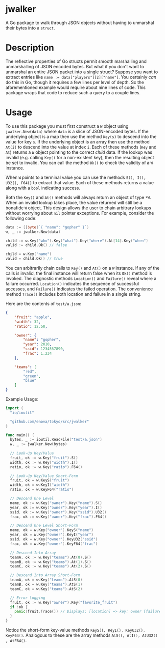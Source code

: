 # jwalker

A Go package to walk through JSON objects without having to unmarshal their bytes into a `struct`.

# Description

The reflective properties of Go structs permit smooth marshalling and unmarshalling of JSON encoded bytes. But what if you don't want to unmarshal an entire JSON packet into a single struct? Suppose you want to extract entries like `name := data["players"][2]["name"]`. You certainly _can_ do this in Go, though it requires a few lines per level of depth. So the aforementioned example would require about nine lines of code. This package wraps that code to reduce such a query to a couple lines.

# Usage

To use this package you must first construct a `W` object using `jwalker.New(data)` where `data` is a slice of JSON-encoded bytes. If the underlying object is a map then use the method `Key(s)` to descend into the value for key `s`. If the underlying object is an array then use the method `At(i)` to descend into the value at index `i`. Each of these methods (`Key` and `At`) returns a `W` object pointing to the correct _child_ data. If the lookup was invalid (e.g. calling `Key()` for a non-existent key), then the resulting object be set to invalid. You can call the method `Ok()` to check the validity of a `W` instance.

When `W` points to a terminal value you can use the methods `S(), I(), U32(), F64()` to extract that value. Each of these methods returns a value along with a `bool` indicating success.

Both the `Key()` and `At()` methods will always return an object of type `*W`. When an invalid lookup takes place, the value returned will still be a bonafide `W` object. This design allows the user to chain arbitrary lookups without worrying about `nil` pointer exceptions. For example, consider the following code:

```go
data := []byte(`{ "name": "gopher" }`)
w, _ := jwalker.New(data)

child := w.Key("who").Key("what").Key("where").At[14].Key("when")
valid := child.Ok() // false

child = w.Key("name")
valid = child.Ok() // true
```

You can arbitrarily chain calls to `Key()` and `At()` on a `W` instance. If any of the calls is invalid, the final instance will return false when its `Ok()` method is invoked. The diagnostic methods `Location()` and `Failure()` reveal where a failure occurred. `Location()` indicates the sequence of successful accesses, and `Failure()` indicates the failed operation. The convenience method `Trace()` includes both location and failure in a single string.

Here are the contents of `test/a.json`:

```json
{
	"fruit": "apple",
	"width": 32,
	"ratio": 12.50,

	"owner": {
		"name": "gopher",
		"year": 2010,
		"ssid": 1234567890,
		"frac": 1.234
	},

	"teams": [
		"red",
		"green",
		"blue"
	]
}

```

Example Usage:

```go
import (
  "io/ioutil"

  "github.com/enova/tokyo/src/jwalker"
)

func main() {
  bytes, _ := ioutil.ReadFile("test/a.json")
  w, _ := jwalker.New(bytes)
  
  // Look-Up Key/Value
  fruit, ok := w.Key("fruit").S()
  width, ok := w.Key("width").I()
  ratio, ok := w.Key("ratio").F64()

  // Look-Up Key/Value Short-Form
  fruit, ok = w.KeyS("fruit")
  width, ok = w.KeyI("width")
  ratio, ok = w.KeyF64("ratio")

  // Descend One Level
  name, ok := w.Key("owner").Key("name").S()
  year, ok := w.Key("owner").Key("year").I()
  ssid, ok := w.Key("owner").Key("ssid").U32()
  frac, ok := w.Key("owner").Key("frac").F64()

  // Descend One Level Short-Form
  name, ok = w.Key("owner").KeyS("name")
  year, ok = w.Key("owner").KeyI("year")
  ssid, ok = w.Key("owner").KeyU32("ssid")
  frac, ok = w.Key("owner").KeyF64("frac")

  // Descend Into Array
  teamA, ok := w.Key("teams").At(0).S()
  teamB, ok := w.Key("teams").At(1).S()
  teamC, ok := w.Key("teams").At(2).S()

  // Descend Into Array Short-Form
  teamA, ok = w.Key("teams").AtS(0)
  teamB, ok = w.Key("teams").AtS(1)
  teamC, ok = w.Key("teams").AtS(2)

  // Error Logging
  fruit, ok := w.Key("owner").Key("favorite_fruit")
  if !ok {
    panic(fruit.Trace()) // Displays: [location] => key: owner [failure] => key: favorite_fruit (key not found)
  }
}
```

Notice the short-form key-value methods `KeyS(), KeyI(), KeyU32(), KeyF64()`. Analogous to these are the array methods `AtS(), AtI(), AtU32() , AtF64()`.
